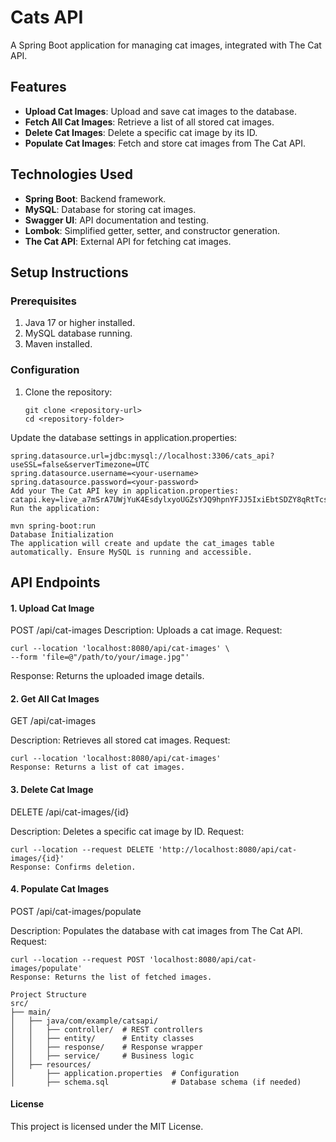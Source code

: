 # Cats API

A Spring Boot application for managing cat images, integrated with The Cat API.

## Features

- **Upload Cat Images**: Upload and save cat images to the database.
- **Fetch All Cat Images**: Retrieve a list of all stored cat images.
- **Delete Cat Images**: Delete a specific cat image by its ID.
- **Populate Cat Images**: Fetch and store cat images from The Cat API.

## Technologies Used

- **Spring Boot**: Backend framework.
- **MySQL**: Database for storing cat images.
- **Swagger UI**: API documentation and testing.
- **Lombok**: Simplified getter, setter, and constructor generation.
- **The Cat API**: External API for fetching cat images.

## Setup Instructions

### Prerequisites

1. Java 17 or higher installed.
2. MySQL database running.
3. Maven installed.

### Configuration

1. Clone the repository:
   ```
   git clone <repository-url>
   cd <repository-folder>
Update the database settings in application.properties:

 ```
spring.datasource.url=jdbc:mysql://localhost:3306/cats_api?useSSL=false&serverTimezone=UTC
spring.datasource.username=<your-username>
spring.datasource.password=<your-password>
Add your The Cat API key in application.properties:
catapi.key=live_a7mSrA7UWjYuK4EsdylxyoUGZsYJQ9hpnYFJJ5IxiEbtSDZY8qRtTcsArYxIj6yj
Run the application:

mvn spring-boot:run
Database Initialization
The application will create and update the cat_images table automatically. Ensure MySQL is running and accessible.
```

## API Endpoints
#### 1. Upload Cat Image
POST /api/cat-images
Description: Uploads a cat image.
Request:
``` 
curl --location 'localhost:8080/api/cat-images' \
--form 'file=@"/path/to/your/image.jpg"'
```
Response: Returns the uploaded image details.

#### 2. Get All Cat Images
GET /api/cat-images

Description: Retrieves all stored cat images.
Request:
``` 
curl --location 'localhost:8080/api/cat-images'
Response: Returns a list of cat images.
```

#### 3. Delete Cat Image

DELETE /api/cat-images/{id}

Description: Deletes a specific cat image by ID.
Request:
``` 
curl --location --request DELETE 'http://localhost:8080/api/cat-images/{id}'
Response: Confirms deletion.
```

####  4. Populate Cat Images
POST /api/cat-images/populate

Description: Populates the database with cat images from The Cat API.
Request:
``` 
curl --location --request POST 'localhost:8080/api/cat-images/populate'
Response: Returns the list of fetched images.

```

```
Project Structure
src/
├── main/
│   ├── java/com/example/catsapi/
│   │   ├── controller/  # REST controllers
│   │   ├── entity/      # Entity classes
│   │   ├── response/    # Response wrapper
│   │   ├── service/     # Business logic
│   ├── resources/
│       ├── application.properties  # Configuration
│       ├── schema.sql              # Database schema (if needed)
```

#### License

This project is licensed under the MIT License.
